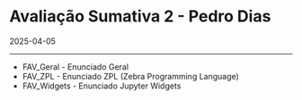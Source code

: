 # Avaliação Sumativa 2 - Pedro Dias
2025-04-05

***

* FAV_Geral   - Enunciado Geral
* FAV_ZPL     - Enunciado ZPL (Zebra Programming Language)
* FAV_Widgets - Enunciado Jupyter Widgets
